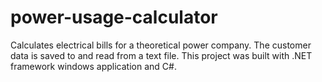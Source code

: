 # power-usage-calculator
Calculates electrical bills for a theoretical power company. The customer data is saved to and read from a text file. This project was built with .NET framework windows application and C#.
